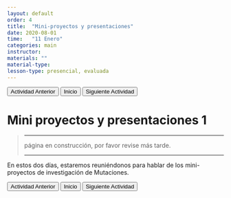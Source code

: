 ```yaml
---
layout: default
order: 4
title:  "Mini-proyectos y presentaciones"
date: 2020-08-01
time:   "11 Enero"
categories: main
instructor: 
materials: ""
material-type:
lesson-type: presencial, evaluada
---
```


<a href="https://pesalerno.github.io/genetica2021/main/2020/08/01/3_mutaciones.html"><button>Actividad Anterior</button></a>		<a href="https://pesalerno.github.io/genetica2021/"><button>Inicio</button></a>    <a href="https://pesalerno.github.io/genetica2021/main/2020/08/01/herencia-2.html"><button>Siguiente Actividad</button></a>

# Mini proyectos y presentaciones 1

>---------------------
> página en construcción, por favor revise más tarde. 
>
> ----------------------
> 

En estos dos días, estaremos reuniéndonos para hablar de los mini-proyectos de investigación de Mutaciones. 



<a href="https://pesalerno.github.io/genetica2021/main/2020/08/01/3_mutaciones.html"><button>Actividad Anterior</button></a>		<a href="https://pesalerno.github.io/genetica2021/"><button>Inicio</button></a>    <a href="https://pesalerno.github.io/genetica2021/main/2020/08/01/herencia-2.html"><button>Siguiente Actividad</button></a>
